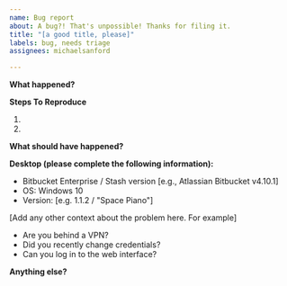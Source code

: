 ```yaml
---
name: Bug report
about: A bug?! That's unpossible! Thanks for filing it.
title: "[a good title, please]"
labels: bug, needs triage
assignees: michaelsanford

---
```


**What happened?**


**Steps To Reproduce**

1. 
2. 

**What should have happened?**


**Desktop (please complete the following information):**

 - Bitbucket Enterprise / Stash version [e.g., Atlassian Bitbucket v4.10.1]
 - OS: Windows 10
 - Version: [e.g. 1.1.2 / "Space Piano"]

[Add any other context about the problem here. For example]
 - Are you behind a VPN?
 - Did you recently change credentials?
 - Can you log in to the web interface?

**Anything else?**
